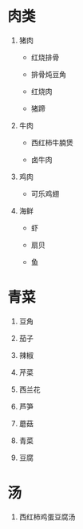 # 肉类

1. 猪肉

   * 红烧排骨
   
   * 排骨炖豆角

   * 红烧肉
   
   * 猪蹄

2. 牛肉

   * 西红柿牛腩煲
   
   * 卤牛肉
   
3. 鸡肉

   * 可乐鸡翅
   
4. 海鲜

   * 虾
   
   * 扇贝
   
   * 鱼



# 青菜

1. 豆角

2. 茄子

3. 辣椒

4. 芹菜

5. 西兰花

6. 芦笋

7. 蘑菇

8. 青菜

9. 豆腐



# 汤

1. 西红柿鸡蛋豆腐汤


